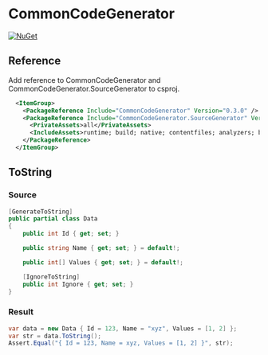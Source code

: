 # CommonCodeGenerator

[![NuGet](https://img.shields.io/nuget/v/CommonCodeGenerator.svg)](https://www.nuget.org/packages/CommonCodeGenerator)

## Reference

Add reference to CommonCodeGenerator and CommonCodeGenerator.SourceGenerator to csproj.

```xml
  <ItemGroup>
    <PackageReference Include="CommonCodeGenerator" Version="0.3.0" />
    <PackageReference Include="CommonCodeGenerator.SourceGenerator" Version="0.3.0">
      <PrivateAssets>all</PrivateAssets>
      <IncludeAssets>runtime; build; native; contentfiles; analyzers; buildtransitive</IncludeAssets>
    </PackageReference>
  </ItemGroup>
```

## ToString

### Source

```csharp
[GenerateToString]
public partial class Data
{
    public int Id { get; set; }

    public string Name { get; set; } = default!;

    public int[] Values { get; set; } = default!;

    [IgnoreToString]
    public int Ignore { get; set; }
}
```

### Result

```csharp
var data = new Data { Id = 123, Name = "xyz", Values = [1, 2] };
var str = data.ToString();
Assert.Equal("{ Id = 123, Name = xyz, Values = [1, 2] }", str);
```
